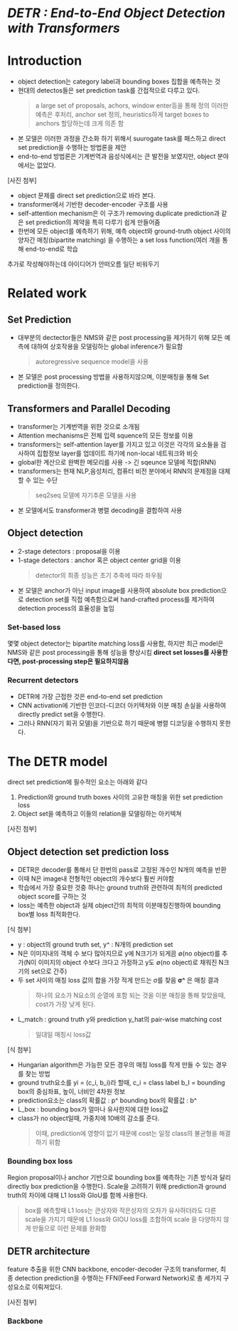 # _DETR : End-to-End Object Detection with Transformers_

# Introduction

* object detection는 category label과 bounding boxes 집합을 예측하는 것
* 현대의 detectos들은 set prediction task를 간접적으로 다루고 있다.
  > a large set of proposals, achors, window enter등을 통해 정의
  > 이러한 예측은 후처리, anchor set 정의, heuristics하게 target boxes to anchors 할당하는데 크게 의존 함
* 본 모델은 이러한 과정을 간소화 하기 위해서 suurogate task를 패스하고 direct set prediction을 수행하는 방법론을 제안
* end-to-end 방법론은 기계번역과 음성식에서는 큰 발전을 보였지만, object 분야에서는 없었다.

[사진 첨부]

* object 문제를 direct set prediction으로 바라 본다.
* transformer에서 기반한 decoder-encoder 구조를 사용
* self-attention mechanism은 이 구조가 removing duplicate prediction과 같은 set prediction의 제약을 특히 다루기 쉽게 만들어줌
* 한번에 모든 object를 예측하기 위해, 예측 object와 ground-truth object 사이의 양자간 매칭(bipartite matching) 을 수행하는 a set loss function(여러 개을 통해 end-to-end로 학습

추가로 작성해야하는데 아이디어가 안떠오름 일단 비워두기


# Related work

## Set Prediction
* 대부분의 dectector들은 NMS와 같은 post processing을 제거하기 위해 모든 예측에 대하여 상호작용을 모델링하는 global inference가 필요함
  > autoregressive sequence model을 사용
* 본 모델은 post processing 방법을 사용하지않으며, 이분매칭을 통해 Set prediction을 정의한다.

## Transformers and Parallel Decoding
* transformer는 기계번역을 위한 것으로 소개됨
* Attention mechanisms은 전체 입력 squence의 모든 정보를 이용
* transformers는 self-attention layer를 가지고 있고 이것은 각각의 요소들을 검사하여 집합정보 layer를 업데이트 하기에 non-local 네트워크와 비슷
* global한 계산으로 완벽한 메모리를 사용 -> 긴 sqeunce 모델에 적합(RNN)
* transformers는 현재 NLP,음성처리, 컴퓨터 비전 분야에서 RNN의 문제점을 대체할 수 있는 수단
  > seq2seq 모델에 자기추론 모델을 사용
* 본 모델에서도 transformer과 병렬 decoding을 결합하여 사용

## Object detection
* 2-stage detectors : proposal을 이용
* 1-stage detectors : anchor 혹은 object center grid을 이용
  > detector의 최종 성능은 초기 추축에 따라 좌우됨
* 본 모델은 anchor가 아닌 input image를 사용하여 absolute box prediction으로 detection set를 직접 예측함으로써 hand-crafted process를 제거하여 detection process의 효율성을 높임

### Set-based loss
몇몇 object detector는 bipartite matching loss를 사용함, 하지만 최근 model은 NMS와 같은 post processing을 통해 성능을 향상시킴
__direct set losses를 사용한다면, post-processing step은 필요하지않음__

### Recurrent detectors
* DETR에 가장 근접한 것은 end-to-end set prediction
* CNN activation에 기반한 인코더-디코더 아키텍처와 이분 매칭 손실을 사용하여 directly predict set을 수행한다. 
* 그러나 RNN(자기 회귀 모델)을 기반으로 하기 때문에 병렬 디코딩을 수행하지 못한다.

# The DETR model
direct set prediction에 필수적인 요소는 아래와 같다
1) Prediction와 ground truth boxes 사이의 고유한 매칭을 위한 set prediction loss
2) Object set을 예측하고 이들의 relation을 모델링하는 아키텍쳐

[사진 첨부]
## Object detection set prediction loss
* DETR은 decoder를 통해서 단 한번의 pass로 고정된 개수인 N개의 예측을 반환
* 이때 N은 image내 전형적인 object의 개수보다 훨씬 커야함
* 학습에서 가장 중요한 것중 하나는 ground truth와 관련하여 최적의 predicted object score를 구하는 것
* loss는 예측한 object과 실제 object간의 최적의 이분매칭진행하여 bounding box별 loss 최적화한다.

[식 첨부]

* y : object의 ground truth set, y^ : N개의 prediction set
* N은 이미지내의 객체 수 보다 많아지므로 y에 N크기가 되게끔 ∅(no object)를 추가(N이 이미지의 object 수보다 크다고 가정하고 y도 ∅(no object)로 채워진 N크기의 set으로 간주)
* 두 set 사이의 매칭 loss 값의 합을 가장 적게 만드는 σ를 찾음 __σ^__ 은 매칭 결과 
  > 하나의 요소가 N요소의 순열에 포함 되는 것을 이분 매칭을 통해 찾았을때, cost가 가장 낮게 된다. 
* L_match : ground truth y와 prediction y_hat의 pair-wise matching cost
  > 일대일 매칭시 loss값  
  
[식 첨부]

* Hungarian algorithm은 가능한 모든 경우의 매칭 loss를 작게 만들 수 있는 경우를 찾는 방법
* ground truth요소를 yi = (c_i, b_i)라 할때, c_i = class label b_I = bounding box의 중심좌표, 높이, 너비인 4차원 정보
* prediction요소는 class의 확률값 : p^ bounding box의 확률값 : b^
* L_box : bounding box가 얼마나 유사한지에 대한 loss값
* class가 no object일때, 가중치에 10배의 감소를 준다.
  > 이때, prediction에 영향이 없기 때문에 cost는 일정
  > class의 불균형을 해결하기 위함

### Bounding box loss
Region proposal이나 anchor 기반으로 bounding box를 예측하는 기존 방식과 달리 directly box prediction을 수행한다. Scale을 고려하기 위해 prediction과 ground truth의 차이에 대해 L1 loss와 GIoU를 함께 사용한다.
> box를 예측할때 L1 loss는 큰상자와 작은상자의 오차가 유사하더라도 다른 scale을 가지기 때문에 L1 loss와 GIOU loss를 조합하여 scale 을 다양하지 않게 만듦으로 이런 문제를 완화함

## DETR architecture
feature 추출을 위한 CNN backbone, encoder-decoder 구조의 transformer, 최종 detection prediction을 수행하는 FFN(Feed Forward Network)로 총 세가지 구성요소로 이뤄져있다.

[사진 첨부]

### Backbone

